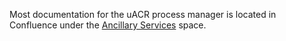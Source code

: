 Most documentation for the uACR process manager is located in Confluence under the [Ancillary Services](https://cvs-hcd.atlassian.net/wiki/spaces/AncillarySvcs/pages/51236767/uACR+Process+Manager) space.
